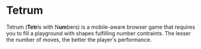 <!-- Copyright 2024 Andi Hellmund

Licensed under the Apache License, Version 2.0 (the "License");
you may not use this file except in compliance with the License.
You may obtain a copy of the License at

    http://www.apache.org/licenses/LICENSE-2.0

Unless required by applicable law or agreed to in writing, software
distributed under the License is distributed on an "AS IS" BASIS,
WITHOUT WARRANTIES OR CONDITIONS OF ANY KIND, either express or implied.
See the License for the specific language governing permissions and
limitations under the License. -->

# Tetrum

Tetrum (**Tetr**is with N**um**bers) is a mobile-aware browser game that requires you to fill a playground with shapes fulfilling number contraints.
The lesser the number of moves, the better the player's performance.